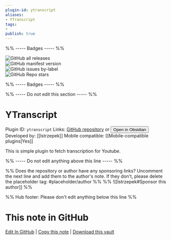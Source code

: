 ```yaml
---
plugin-id: ytranscript
aliases:
- YTranscript
tags: 
- 
publish: true
---
```


%% ----- Badges ----- %%

![GitHub all releases](https://img.shields.io/github/downloads/lstrzepek/obsidian-yt-transcript/total?color=573E7A&logo=github&style=for-the-badge)   
![GitHub manifest version](https://img.shields.io/github/manifest-json/v/lstrzepek/obsidian-yt-transcript?color=573E7A&logo=github&style=for-the-badge)   
![GitHub issues by-label](https://img.shields.io/github/issues/lstrzepek/obsidian-yt-transcript/help%20wanted?color=573E7A&logo=github&style=for-the-badge)   
![GitHub Repo stars](https://img.shields.io/github/stars/lstrzepek/obsidian-yt-transcript?color=573E7A&logo=github&style=for-the-badge)

%% ----- Badges ----- %%

%% ----- Do not edit this section ----- %%

# YTranscript

Plugin ID: `ytranscript`
Links: [GitHub repository](https://github.com/lstrzepek/obsidian-yt-transcript) or [<button id=HH>Open in Obsidian</button>](obsidian://show-plugin?id=ytranscript)
Developed by: [[lstrzepek]]
Mobile compatible: [[Mobile-compatible plugins|Yes]]

This is simple plugin to fetch transcription for Youtube.

%% ----- Do not edit anything above this line ----- %% 

%% Does the repository or author have any sponsoring links? Uncomment the next line and add them to the author's note. If they don't, please delete the placeholder tag: #placeholder/author %%
%% ![[lstrzepek#Sponsor this author]] %%

%% Hub footer: Please don't edit anything below this line %%

# This note in GitHub

<span class="git-footer">[Edit In GitHub](https://github.dev/obsidian-community/obsidian-hub/blob/main/02%20-%20Community%20Expansions/02.05%20All%20Community%20Expansions/Plugins/ytranscript.md "git-hub-edit-note") | [Copy this note](https://raw.githubusercontent.com/obsidian-community/obsidian-hub/main/02%20-%20Community%20Expansions/02.05%20All%20Community%20Expansions/Plugins/ytranscript.md "git-hub-copy-note") | [Download this vault](https://github.com/obsidian-community/obsidian-hub/archive/refs/heads/main.zip "git-hub-download-vault") </span>
